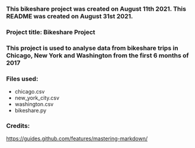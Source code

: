 
### This bikeshare project was created on August 11th 2021. This README was created on August 31st 2021.


### **Project title:** Bikeshare Project


###  This project is used to analyse data from bikeshare trips in Chicago, New York and Washington from the first 6 months of 2017


### **Files used:**
 * chicago.csv
 * new_york_city.csv
 * washington.csv
 * bikeshare.py


### Credits:

https://guides.github.com/features/mastering-markdown/
